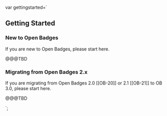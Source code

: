 var gettingstarted=`

## Getting Started

### New to Open Badges

If you are new to Open Badges, please start here.

<div class="note">
@@@TBD
</div>

### Migrating from Open Badges 2.x

If you are migrating from Open Badges 2.0 [[OB-20]] or 2.1 [[OB-21]] to OB 3.0, please start here.

<div class="note">
@@@TBD
</div>

`;
